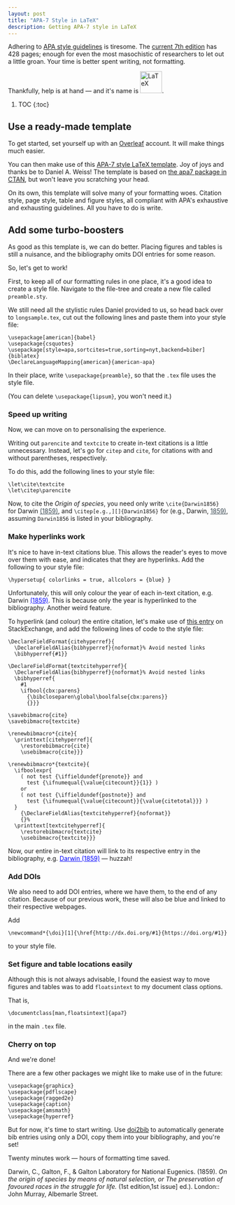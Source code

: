 ```yaml
---
layout: post
title: "APA-7 Style in LaTeX"
description: Getting APA-7 style in LaTeX
---
```


Adhering to [APA style guidelines](https://apastyle.apa.org/) is tiresome.
The [current 7th edition](https://apastyle.apa.org/products/publication-manual-7th-edition-paperback) has 428 pages;
enough for even the most masochistic of researchers to let out a little groan. 
Your time is better spent writing, not formatting.

Thankfully, help is at hand — and it's name is 
<a href="https://www.latex-project.org/"><img width="50" src="../../../../assets/post-data/LaTeX_logo.png" alt="LaTeX"></a>.

1. TOC
{:toc}

## Use a ready-made template

To get started, set yourself up with an [Overleaf](https://www.overleaf.com/) account.
 It will make things much easier.
 
You can then make use of this 
[APA-7 style LaTeX template](https://www.overleaf.com/latex/templates/template-and-sample-for-authoring-apa7-manuscripts/pvhtwcrvcmsp). 
Joy of joys and thanks be to Daniel A. Weiss! 
The template is based on [the apa7 package in CTAN](https://ctan.org/pkg/apa7?lang=en),
 but won't leave you scratching your head.

On its own, this template will solve many of your formatting woes. 
Citation style, page style, table and figure styles, all compliant with APA's exhaustive and exhausting guidelines.
All you have to do is write.

## Add some turbo-boosters

As good as this template is, we can do better. 
Placing figures and tables is still a nuisance, and the bibliography omits DOI entries for some reason.

So, let's get to work!  

First, to keep all of our formatting rules in one place, it's a good idea to create a style file. 
Navigate to the file-tree and create a new file called `preamble.sty`.

We still need all the stylistic rules Daniel provided to us, so
head back over to `longsample.tex`, cut out the following lines and paste them into your style file:
```
\usepackage[american]{babel}
\usepackage{csquotes}
\usepackage[style=apa,sortcites=true,sorting=nyt,backend=biber]{biblatex}
\DeclareLanguageMapping{american}{american-apa}
```

In their place, write `\usepackage{preamble}`, so that the `.tex` file uses the style file.

(You can delete `\usepackage{lipsum}`, you won't need it.)

### Speed up writing

Now, we can move on to personalising the experience.

Writing out `parencite` and `textcite` to create in-text citations is a little unnecessary.
Instead, let's go for `citep` and `cite`, for citations with and without parentheses, respectively.

To do this, add the following lines to your style file:

```
\let\cite\textcite
\let\citep\parencite
```
 
Now, to cite the <span style="font-style:italic;">Origin of species</span>,
 you need only write `\cite{Darwin1856}`
 for Darwin <a href="#reference" style="color:#36454f;">(1859)</a>,
 and `\citep[e.g.,][]{Darwin1856}`
 for (e.g., Darwin, <a href="#reference" style="color:#36454f;">1859)</a>,
 assuming `Darwin1856` is listed in your bibliography. 
 
### Make hyperlinks work

It's nice to have in-text citations blue.
 This allows the reader's eyes to move over them with ease, and indicates that they are hyperlinks.
Add the following to your style file:
```
\hypersetup{ colorlinks = true, allcolors = {blue} }
```

Unfortunately, this will only colour the year of each in-text citation, 
e.g. Darwin <a href="#reference" style="color:blue;">(1859)</a>. 
This is because only the year is hyperlinked to the bibliography. Another weird feature.   

To hyperlink (and colour) the entire citation, let's make use of [this entry](https://tex.stackexchange.com/a/27107) 
on StackExchange, and add the following lines of code to the style file:

```
\DeclareFieldFormat{citehyperref}{
  \DeclareFieldAlias{bibhyperref}{noformat}% Avoid nested links
  \bibhyperref{#1}}

\DeclareFieldFormat{textcitehyperref}{
  \DeclareFieldAlias{bibhyperref}{noformat}% Avoid nested links
  \bibhyperref{
    #1
    \ifbool{cbx:parens}
      {\bibcloseparen\global\boolfalse{cbx:parens}}
      {}}}

\savebibmacro{cite}
\savebibmacro{textcite}

\renewbibmacro*{cite}{
  \printtext[citehyperref]{
    \restorebibmacro{cite}
    \usebibmacro{cite}}}

\renewbibmacro*{textcite}{
  \ifboolexpr{
    ( not test {\iffieldundef{prenote}} and
      test {\ifnumequal{\value{citecount}}{1}} )
    or
    ( not test {\iffieldundef{postnote}} and
      test {\ifnumequal{\value{citecount}}{\value{citetotal}}} )
  }
    {\DeclareFieldAlias{textcitehyperref}{noformat}}
    {}%
  \printtext[textcitehyperref]{
    \restorebibmacro{textcite}
    \usebibmacro{textcite}}}
``` 
 
Now, our entire in-text citation will link to its respective entry in the bibliography, e.g.
<a href="#reference" style="color:blue;">Darwin (1859)</a> — huzzah!  

### Add DOIs

We also need to add DOI entries, where we have them, to the end of any citation.
Because of our previous work, these will also be blue and linked to their respective webpages.

Add 
```
\newcommand*{\doi}[1]{\href{http://dx.doi.org/#1}{https://doi.org/#1}}
 ```
to your style file.

### Set figure and table locations easily

Although this is not always advisable, I found the easiest way to move figures and tables 
was to add `floatsintext` to my document class options. 

That is, 
```
\documentclass[man,floatsintext]{apa7}
``` 
in the main `.tex` file.

### Cherry on top

And we're done! 

There are a few other packages we might like to make use of in the future:

```
\usepackage{graphicx}
\usepackage{pdflscape}
\usepackage{ragged2e}
\usepackage{caption}
\usepackage{amsmath}
\usepackage{hyperref}
```

But for now, it's time to start writing. Use [doi2bib](https://doi2bib.org/)
to automatically generate bib entries using only a DOI, 
copy them into your bibliography, and you're set!

Twenty minutes work — hours of formatting time saved.

<a name="reference">Darwin, C., Galton, F., & Galton Laboratory for National Eugenics. (1859). <span style="font-style:italic;">On the origin of species by means of natural selection, or The preservation of favoured races in the struggle for life.</span> (1st edition,1st issue] ed.). London:: John Murray, Albemarle Street.</a>
